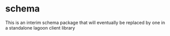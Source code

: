 # schema

This is an interim schema package that will eventually be replaced by one in a standalone lagoon client library